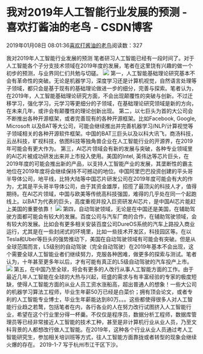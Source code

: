 
# 我对2019年人工智能行业发展的预测 - 喜欢打酱油的老鸟 - CSDN博客


2019年01月08日 08:01:36[喜欢打酱油的老鸟](https://me.csdn.net/weixin_42137700)阅读数：327


我对2019年人工智能行业发展的预测
笔者研习人工智能已经有一段时间了。对于人工智能各个子分支技术领域在2019年度的发展，笔者在这里饶有兴趣的做一个初步的预测，与业界同仁们共勉与切磋。
![](https://img-blog.csdnimg.cn/20190107171948494.jpg?x-oss-process=image/watermark,type_ZmFuZ3poZW5naGVpdGk,shadow_10,text_aHR0cHM6Ly9ibG9nLmNzZG4ubmV0L3dlaXhpbl80MjEzNzcwMA==,size_16,color_FFFFFF,t_70)
第一，人工智能基础理论研究基本不会有革命性的突破。无论是机器学习，深度学习还是计算机视觉，自然语言处理等子领域，都只会是基于现有的基础理论做进一步的细分，完善与探索。笔者认为，在2019年，人工智能基础理论研究方面，不会出现颠覆性的突破与创新。不过迁移学习，强化学习，元学习等更细分的子领域，在基础理论研究领域是新的方向，在未来几年，或许会有颠覆性的理论创新出现。
第二，以七巨头为首的大公司会不断推出各种开源框架，或者完善现有的各种开源框架。比如Facebook, Google, Microsoft 以及BAT等大公司，可能会继续推出并完善机器学习/NLP/计算视觉等子领域相关的各种开源软件框架。中国的BAT三巨头以及以科大讯飞，商汤科技，云丛科技，旷视科技，依图科技等独角兽企业在人工智能行业的开源界，在2019年可能会有更大作为。
第三，AI芯片领域会有新的发展与突破，各种专业领域里的AI芯片被成功研发出来并上市投入使用。美国的Intel, 英伟达等芯片巨头，在2019年度的可能会推出新的产品，以支持人工智能产业的发展，其垄断性的霸主地位在2019年度将会继续保持不可撼动的地位。中国阿里巴巴投资创建的平头哥半导体公司，地平线，比特大陆等中国芯片研发公司在2019年度可能会有大的作为，尤其是平头哥半导体公司，由于其资金雄厚，招揽了最顶尖的科技人才，值得期待。在AI芯片领域，中国与欧美等传统高科技强国，难得的几乎处在同一个起跑线上。以BAT为代表的巨头，高度重视并投入巨资研发AI芯片，是中国AI芯片能赶上美国的重要依靠！
![](https://img-blog.csdnimg.cn/20190107172003548.jpg?x-oss-process=image/watermark,type_ZmFuZ3poZW5naGVpdGk,shadow_10,text_aHR0cHM6Ly9ibG9nLmNzZG4ubmV0L3dlaXhpbl80MjEzNzcwMA==,size_16,color_FFFFFF,t_70)
第四，自动驾驶领域，无论是在中国还是美国，在辅助驾驶方面都可能会有较大的发展。百度公司与汽车厂商的合作，在辅助驾驶领域，会有较大的发展。比如会有更多相关安装百度公司DureOS系统的汽车上路投入商业运行，尤其是在一些封闭式的环境里，比如一些技术开发区，科技园区等。在以Tesla和Uber等巨头的强势推动下，美国在自动驾驶领域有可能会有突破。但是从全球范围而言，L5级别的自动驾驶（完全自动驾驶）在2019年基本不会出现，这个需要全球人工智能业者们继续努力，克服各种困难，做更多的探索与测试。笔者认为，十年甚至更多年以后，才有可能有真正的L5级自动驾驶的汽车投产上市。
![](https://img-blog.csdnimg.cn/20190107172015553.jpg?x-oss-process=image/watermark,type_ZmFuZ3poZW5naGVpdGk,shadow_10,text_aHR0cHM6Ly9ibG9nLmNzZG4ubmV0L3dlaXhpbl80MjEzNzcwMA==,size_16,color_FFFFFF,t_70)
第五，在中国乃至全球，将会有更多的人改行从事人工智能方面的工作。由于最近几年人工智能在全球的大热与兴起，旺盛的需求与有丰富经验的专家的极度短缺，使得人工智能方面的从业人员工资水涨船高，超出普通人的想象！一些大公司的机器学习算法工程师，毕业生年薪50万已经是白菜价；拥有顶会论文，或者专利的人工智能专业博士，毕业生年薪能达到80万。。。这些都使得很多人对人工智能行业趋之若鹜，包括笔者在内，各行各业的人在努力改行试图挤入人工智能行业，希望在这个行业里分得一杯羹。不仅仅是程序员，数据分析工程师，数据库管理员等已经非常接近人工智能的技术工种，甚至是非计算机行业从业人员，乃至文科背景的人都想改行做人工智能。在2019年，这种各个行业从业人员通过考人工智能研究生，参加相关培训班等方式，往人工智能方面靠拢或者转型的现象会继续火爆的存在。
2019-1-7 写于杭州市江干区下沙。




